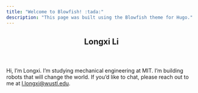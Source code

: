 ```yaml
---
title: "Welcome to Blowfish! :tada:"
description: "This page was built using the Blowfish theme for Hugo."
---
```



<article class=" flex flex-col items-center justify-center text-center">
  <header class="relative px-1 py-1 flex flex-col items-center mb-3">
    <h1 class="text-4xl font-extrabold">
      Longxi Li
    </h1>
<!--
    <div class="mt-1 text-2xl">
      <div class="flex flex-wrap text-neutral-400 dark:text-neutral-500">
        <a class="px-1 hover:text-primary-700 dark:hover:text-primary-400" href="mailto:l.longxi@wustl.edu"
           target="_blank"
           aria-label="Email" rel="me noopener noreferrer">
              <span class="inline-block align-text-bottom">
                    {{< icon "email" >}}
              </span>
        </a>
        <a class="px-1 hover:text-primary-700 dark:hover:text-primary-400" href="https://github.com/"
           target="_blank" aria-label="Github" rel="me noopener noreferrer">
          <span class="inline-block align-text-bottom">
            {{< icon "github" >}}
          </span>
        </a>
        <a class="px-1 hover:text-primary-700 dark:hover:text-primary-400"
           href="https://www.youtube.com/" target="_blank" aria-label="Youtube"
           rel="me noopener noreferrer">
          <span class="inline-block align-text-bottom">
            {{< icon "youtube" >}}
          </span>
        </a>
      </div>
    </div>
-->
  </header>
  <section class="prose dark:prose-invert">
    <p>Hi, I’m Longxi. I’m studying mechanical engineering at MIT. I’m building robots that will change the world. If
      you’d like to chat, please reach out to me at <a href="mailto:l.longxi@wustl.edu">l.longxi@wustl.edu</a>.</p>
  </section>
</article>